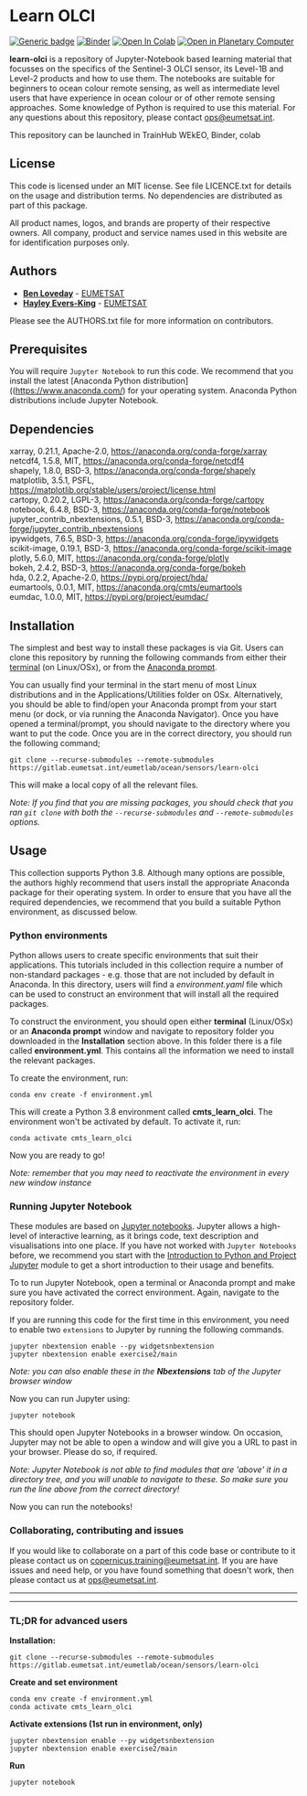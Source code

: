 # Learn OLCI

[![Generic badge](https://img.shields.io/badge/Launch-TrainHub-Blue.svg)](https://trainhub.eumetsat.int/ocean/sensors)
[![Binder](https://mybinder.org/badge_logo.svg)](https://mybinder.org/v2/gl/eumetlab%2Focean%2Fsensors%2Flearn-olci/main)
[![Open In Colab](https://colab.research.google.com/assets/colab-badge.svg)](http://colab.research.google.com/github/eumetlab/ocean/sensors/learn-olci/blob/main)
[![Open in Planetary Computer](https://img.shields.io/badge/Open-Planetary%20Computer-black?style=flat&logo=microsoft)](https://pccompute.westeurope.cloudapp.azure.com/compute/hub/user-redirect/git-pull?repo=https://github.com/eumetlab/ocean/sensors/learn-olci&branch=main)

**learn-olci** is a repository of Jupyter-Notebook based learning material that
focusses on the specifics of the Sentinel-3 OLCI sensor, its Level-1B and Level-2
products and how to use them. The notebooks are suitable for beginners to ocean
colour remote sensing, as well as intermediate level users that have experience
in ocean colour or of other remote sensing approaches. Some knowledge of Python 
is required to use this material. For any questions about this repository, please
contact ops@eumetsat.int. 

This repository can be launched in TrainHub WEkEO, Binder, colab

## License
 
This code is licensed under an MIT license. See file LICENCE.txt for details on 
the usage and distribution terms. No dependencies are distributed as part of this 
package.

All product names, logos, and brands are property of their respective owners. 
All company, product and service names used in this website are for identification 
purposes only.

## Authors

* [**Ben Loveday**](mailto://ops@eumetsat.int) - [EUMETSAT](http://www.eumetsat.int)
* [**Hayley Evers-King**](mailto://ops@eumetsat.int) - [EUMETSAT](http://www.eumetsat.int)

Please see the AUTHORS.txt file for more information on contributors.

## Prerequisites

You will require `Jupyter Notebook` to run this code. We recommend that you install 
the latest [Anaconda Python distribution]((https://www.anaconda.com/) for your 
operating system. Anaconda Python distributions include Jupyter Notebook.

## Dependencies

xarray,                       0.21.1, Apache-2.0, https://anaconda.org/conda-forge/xarray \
netcdf4,                      1.5.8,  MIT,        https://anaconda.org/conda-forge/netcdf4 \
shapely,                      1.8.0,  BSD-3,      https://anaconda.org/conda-forge/shapely \
matplotlib,                   3.5.1,  PSFL,       https://matplotlib.org/stable/users/project/license.html \
cartopy,                      0.20.2, LGPL-3,     https://anaconda.org/conda-forge/cartopy \
notebook,                     6.4.8,  BSD-3,      https://anaconda.org/conda-forge/notebook \
jupyter_contrib_nbextensions, 0.5.1,  BSD-3,      https://anaconda.org/conda-forge/jupyter_contrib_nbextensions \
ipywidgets,                   7.6.5,  BSD-3,      https://anaconda.org/conda-forge/ipywidgets \
scikit-image,                 0.19.1, BSD-3,      https://anaconda.org/conda-forge/scikit-image \
plotly,                       5.6.0,  MIT,        https://anaconda.org/conda-forge/plotly \
bokeh,                        2.4.2,  BSD-3,      https://anaconda.org/conda-forge/bokeh \
hda,                          0.2.2,  Apache-2.0, https://pypi.org/project/hda/ \
eumartools,                   0.0.1,  MIT,        https://anaconda.org/cmts/eumartools \
eumdac,                       1.0.0,  MIT,        https://pypi.org/project/eumdac/
  
## Installation

The simplest and best way to install these packages is via Git. Users can clone this 
repository by running the following commands from either their [terminal](https://tinyurl.com/2s44595a) 
(on Linux/OSx), or from the [Anaconda prompt](https://docs.anaconda.com/anaconda/user-guide/getting-started/). 

You can usually find your terminal in the start menu of most Linux distributions 
and in the Applications/Utilities folder  on OSx. Alternatively, you should be 
able to find/open your Anaconda prompt from your start menu (or dock, or via running 
the Anaconda Navigator). Once you have opened a terminal/prompt, you should navigate 
to the directory where you want to put the code. Once you are in the correct directory, 
you should run the following command;

`git clone --recurse-submodules --remote-submodules https://gitlab.eumetsat.int/eumetlab/ocean/sensors/learn-olci`

This will make a local copy of all the relevant files.

*Note: If you find that you are missing packages, you should check that you ran 
`git clone` with both the `--recurse-submodules` and `--remote-submodules` options.*

## Usage

This collection supports Python 3.8. Although many options are possible, the 
authors highly recommend that users install the appropriate Anaconda package 
for their operating system. In order to ensure that you have all the required 
dependencies, we recommend that you build a suitable Python environment, as 
discussed below.

### Python environments

Python allows users to create specific environments that suit their applications. 
This tutorials included in this collection require a number of non-standard 
packages - e.g. those that are not included by default in Anaconda. In this 
directory, users will find a *environment.yaml* file which can be used to 
construct an environment that will install all the required packages.

To construct the environment, you should open either **terminal** (Linux/OSx) 
or an **Anaconda prompt** window and navigate to repository folder you downloaded 
in the **Installation** section above. In this folder there is a file called 
**environment.yml**. This contains all the information we need to install the relevant 
packages.

To create the environment, run:

`conda env create -f environment.yml`

This will create a Python 3.8 environment called **cmts_learn_olci**. The environment 
won't be activated by default. To activate it, run:

`conda activate cmts_learn_olci`

Now you are ready to go!

*Note: remember that you may need to reactivate the environment in every 
new window instance*

### Running Jupyter Notebook

These modules are based on [Jupyter notebooks](https://jupyter.org/). Jupyter allows 
a high-level of interactive learning, as it brings code, text description and 
visualisations into one place. If you have not worked with `Jupyter Notebooks` 
before, we recommend you start with the [Introduction to Python and Project Jupyter](./working-with-python/Intro_to_Python_and_Jupyter.ipynb) module to get a short introduction to 
their usage and benefits.

To to run Jupyter Notebook, open a terminal or Anaconda prompt and make sure you have activated 
the correct environment. Again, navigate to the repository folder.

If you are running this code for the first time in this environment, you need to enable two
`extensions` to Jupyter by running the following commands.

`jupyter nbextension enable --py widgetsnbextension` \
`jupyter nbextension enable exercise2/main`

*Note: you can also enable these in the **Nbextensions** tab of the Jupyter browser window* 

Now you can run Jupyter using:

`jupyter notebook`

This should open Jupyter Notebooks in a browser window. On occasion, Jupyter may not
be able to open a window and will give you a URL to past in your browser. Please do
so, if required.

*Note: Jupyter Notebook is not able to find modules that are 'above' it in a directory 
tree, and you will unable to navigate to these. So make sure you run the line above 
from the correct directory!*

Now you can run the notebooks!

### Collaborating, contributing and issues

If you would like to collaborate on a part of this code base or contribute to it 
please contact us on copernicus.training@eumetsat.int. If you are have issues and 
need help, or you have found something that doesn't work, then please contact us 
at ops@eumetsat.int.

<hr>
<hr>

### TL;DR for advanced users

**Installation:**

`git clone --recurse-submodules --remote-submodules https://gitlab.eumetsat.int/eumetlab/ocean/sensors/learn-olci`

**Create and set environment**

`conda env create -f environment.yml` \
`conda activate cmts_learn_olci`

**Activate extensions (1st run in environment, only)**

`jupyter nbextension enable --py widgetsnbextension` \
`jupyter nbextension enable exercise2/main`

**Run**

`jupyter notebook`